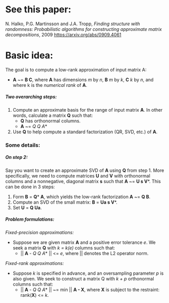 # See this paper:

N. Halko, P.G. Martinsson and J.A. Tropp, _Finding structure with randomness: Probabilistic algorithms for constructing approximate matrix decompositions_, 2009
    https://arxiv.org/abs/0909.4061

# Basic idea:

The goal is to compute a low-rank approximation of input matrix A:
* **A** ~= **B C**,
where **A** has dimensions _m_ by _n_, **B** _m_ by _k_, **C** _k_ by _n_, and where k is the _numerical rank_ of **A**.

##### Two overarching steps:

1. Compute an approximate basis for the range of input matrix **A**. In other words, calculate a matrix **Q** such that:
     * **Q** has orthonormal columns.
     * **A** ~= **Q Q* A**
2. Use **Q** to help compute a standard factorization (QR, SVD, etc.) of **A**.

### Some details:

##### On step 2:
Say you want to create an approximate SVD of **A** using **Q** from step 1. More specifically, we need to compute matrices **U** and **V** with orthonormal columns and a nonnegative, diagonal matrix **s** such that **A** ~= **U s V***. This can be done in 3 steps:

1. Form **B** = **Q*** **A**, which yields the low-rank factorization **A** ~= **Q B**.
2. Compute an SVD of the small matrix: **B** = **Ua s V***.
3. Set **U** = **Q Ua**.

##### Problem formulations:
_Fixed-precision approximations:_
* Suppose we are given matrix **A** and a positive error tolerance _e_. We seek a matrix **Q** with _k = k(e)_ columns such that:
    * || **A** - **Q Q* A** || <= _e_, where || denotes the L2 operator norm.

_Fixed-rank approximations:_
* Suppose _k_ is specified in advance, and an oversampling parameter _p_ is also given. We seek to construct a matrix Q with _k + p_ orthonormal columns such that:
  * || **A** - **Q Q* A** || ~= min || **A - X**, where **X** is subject to the restraint: rank(**X**) <= _k_.
